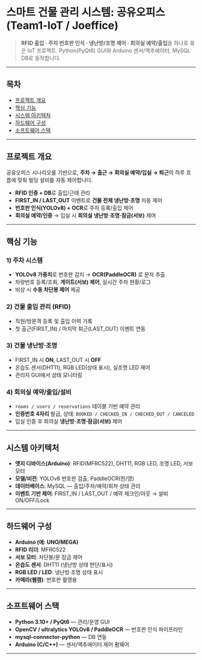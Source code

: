 # 스마트 건물 관리 시스템: 공유오피스 (Team1‑IoT / Joeffice)

> **RFID 출입 · 주차 번호판 인식 · 냉난방/조명 제어 · 회의실 예약/출입**을 하나로 묶은 IoT 프로젝트. Python(PyQt6) GUI와 Arduino 센서/액추에이터, MySQL DB로 동작합니다.


---


## 목차

* [프로젝트 개요](#프로젝트-개요)
* [핵심 기능](#핵심-기능)
* [시스템 아키텍처](#시스템-아키텍처)
* [하드웨어 구성](#하드웨어-구성)
* [소프트웨어 스택](#소프트웨어-스택)

---

## 프로젝트 개요

공유오피스 시나리오를 기반으로, **주차 → 출근 → 회의실 예약/입실 → 퇴근**의 하루 흐름에 맞춰 빌딩 설비를 자동 제어합니다.

* **RFID 인증 + DB**로 출입/근태 관리
* **FIRST\_IN / LAST\_OUT** 이벤트로 **건물 전체 냉난방·조명** 자동 제어
* **번호판 인식(YOLOv8) + OCR**로 주차 등록/출입 제어
* **회의실 예약/인증** → 입실 시 **회의실 냉난방·조명·잠금(서보)** 제어


---

## 핵심 기능

### 1) 주차 시스템

* **YOLOv8 가중치**로 번호판 감지 → **OCR(PaddleOCR)** 로 문자 추출
* 차량번호 등록/조회, **게이트(서보) 제어**, 실시간 주차 현황/로그
* 비상 시 **수동 차단봉 제어** 제공

### 2) 건물 출입 관리 (RFID)

* 직원/방문객 등록 및 출입 이력 기록
* 첫 출근(FIRST\_IN) / 마지막 퇴근(LAST\_OUT) 이벤트 연동

### 3) 건물 냉난방·조명

* FIRST\_IN 시 **ON**, LAST\_OUT 시 **OFF**
* 온습도 센서(DHT11), RGB LED(상태 표시), 실조명 LED 제어
* 관리자 GUI에서 상태 모니터링

### 4) 회의실 예약/출입/설비

* `rooms / users / reservations` 테이블 기반 예약 관리
* **인증번호 4자리** 발급, 상태: `BOOKED / CHECKED_IN / CHECKED_OUT / CANCELED`
* 입실 인증 후 회의실 **냉난방·조명·잠금(서보)** 제어

---

## 시스템 아키텍처

* **엣지 디바이스(Arduino)**: RFID(MFRC522), DHT11, RGB LED, 조명 LED, 서보 모터
* **모델/비전**: YOLOv8 번호판 검출, PaddleOCR(한/영)
* **데이터베이스**: MySQL — 출입/주차/예약/회차 상태 관리
* **이벤트 기반 제어**: FIRST\_IN / LAST\_OUT / 예약 체크인/아웃 → 설비 ON/OFF/Lock



---

## 하드웨어 구성

* **Arduino (예: UNO/MEGA)**
* **RFID 리더**: MFRC522
* **서보 모터**: 차단봉/문 잠금 제어
* **온습도 센서**: DHT11 (냉난방 상태 판단/표시)
* **RGB LED / LED**: 냉난방·조명 상태 표시
* **카메라(웹캠)**: 번호판 촬영용


---

## 소프트웨어 스택

* **Python 3.10+ / PyQt6** — 관리/운영 GUI
* **OpenCV / ultralytics YOLOv8 / PaddleOCR** — 번호판 인식 파이프라인
* **mysql-connector-python** — DB 연동
* **Arduino (C/C++)** — 센서/액추에이터 제어 펌웨어

---
